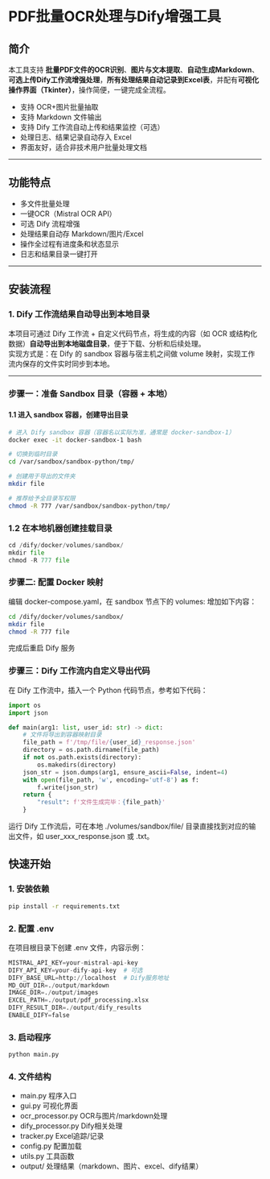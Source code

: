 # PDF批量OCR处理与Dify增强工具

## 简介

本工具支持 **批量PDF文件的OCR识别**、**图片与文本提取**、**自动生成Markdown**、**可选上传Dify工作流增强处理**，**所有处理结果自动记录到Excel表**，并配有**可视化操作界面（Tkinter）**，操作简便，一键完成全流程。

- 支持 OCR+图片批量抽取
- 支持 Markdown 文件输出
- 支持 Dify 工作流自动上传和结果监控（可选）
- 处理日志、结果记录自动存入 Excel
- 界面友好，适合非技术用户批量处理文档

---

## 功能特点

- 多文件批量处理
- 一键OCR（Mistral OCR API）
- 可选 Dify 流程增强
- 处理结果自动存 Markdown/图片/Excel
- 操作全过程有进度条和状态显示
- 日志和结果目录一键打开

---

## 安装流程

### 1. Dify 工作流结果自动导出到本地目录

本项目可通过 Dify 工作流 + 自定义代码节点，将生成的内容（如 OCR 或结构化数据）**自动导出到本地磁盘目录**，便于下载、分析和后续处理。  
实现方式是：在 Dify 的 sandbox 容器与宿主机之间做 volume 映射，实现工作流内保存的文件实时同步到本地。

---

### 步骤一：准备 Sandbox 目录（容器 + 本地）

#### 1.1 进入 sandbox 容器，创建导出目录

```bash
# 进入 Dify sandbox 容器（容器名以实际为准，通常是 docker-sandbox-1）
docker exec -it docker-sandbox-1 bash

# 切换到临时目录
cd /var/sandbox/sandbox-python/tmp/

# 创建用于导出的文件夹
mkdir file

# 推荐给予全目录写权限
chmod -R 777 /var/sandbox/sandbox-python/tmp/
```

### 1.2 在本地机器创建挂载目录

```python
cd /dify/docker/volumes/sandbox/
mkdir file
chmod -R 777 file
```

### 步骤二: 配置 Docker 映射

编辑 docker-compose.yaml，在 sandbox 节点下的 volumes: 增加如下内容：

```bash
cd /dify/docker/volumes/sandbox/
mkdir file
chmod -R 777 file
```

完成后重启 Dify 服务

### 步骤三：Dify 工作流内自定义导出代码

在 Dify 工作流中，插入一个 Python 代码节点，参考如下代码：

```python
import os
import json

def main(arg1: list, user_id: str) -> dict:
    # 文件将导出到容器映射目录
    file_path = f'/tmp/file/{user_id}_response.json'
    directory = os.path.dirname(file_path)
    if not os.path.exists(directory):
        os.makedirs(directory)
    json_str = json.dumps(arg1, ensure_ascii=False, indent=4)
    with open(file_path, 'w', encoding='utf-8') as f:
        f.write(json_str)
    return {
        "result": f'文件生成完毕：{file_path}'
    }

```

运行 Dify 工作流后，可在本地 ./volumes/sandbox/file/ 目录直接找到对应的输出文件，如 user_xxx_response.json 或 .txt。

## 快速开始

### 1. 安装依赖

```bash
pip install -r requirements.txt
```

### 2. 配置 .env

在项目根目录下创建 .env 文件，内容示例：
```python
MISTRAL_API_KEY=your-mistral-api-key
DIFY_API_KEY=your-dify-api-key  # 可选
DIFY_BASE_URL=http://localhost  # Dify服务地址
MD_OUT_DIR=./output/markdown
IMAGE_DIR=./output/images
EXCEL_PATH=./output/pdf_processing.xlsx
DIFY_RESULT_DIR=./output/dify_results
ENABLE_DIFY=false
```

### 3. 启动程序
```python
python main.py
```

### 4. 文件结构

- main.py 程序入口
- gui.py 可视化界面
- ocr_processor.py OCR与图片/markdown处理
- dify_processor.py Dify相关处理
- tracker.py Excel追踪/记录
- config.py 配置加载
- utils.py 工具函数
- output/ 处理结果（markdown、图片、excel、dify结果）



